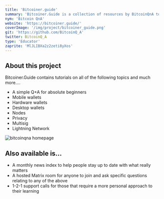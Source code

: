 ```yaml
---
title: 'Bitcoiner.guide'
summary: 'Bitcoiner.Guide is a collection of resources by BitcoinQnA to help people feel more comfortable interacting with bitcoin in a sovereign way.'
nym: 'Bitcoin QnA'
website: 'https://bitcoiner.guide/'
coverImage: '/img/project/bitcoiner_guide.png'
git: 'https://github.com/BitcoinQ_A'
twitter: BitcoinQ_A
type: 'Educator'
zaprite: 'MlJLIBXa2z2zeti8yXos'
---
```


## About this project

Bitcoiner.Guide contains tutorials on all of the following topics and much more….

- A simple Q+A for absolute beginners
- Mobile wallets
- Hardware wallets
- Desktop wallets
- Nodes
- Privacy
- Multisig
- Lightning Network

![bitcoinqna homepage](https://raw.githubusercontent.com/BitcoinQnA/bitcoiner.guide/master/assets/images/Homepage.png)

## Also available is...

- A monthly news index to help people stay up to date with what really matters
- A hosted Matrix room for anyone to join and ask specific questions relating to any of the above
- 1-2-1 support calls for those that require a more personal approach to their learning
